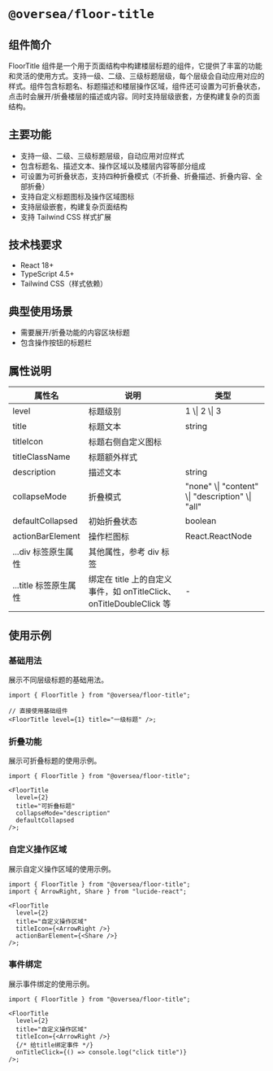 # `@oversea/floor-title`

## 组件简介

FloorTitle 组件是一个用于页面结构中构建楼层标题的组件，它提供了丰富的功能和灵活的使用方式。支持一级、二级、三级标题层级，每个层级会自动应用对应的样式。组件包含标题名、标题描述和楼层操作区域，组件还可设置为可折叠状态，点击时会展开/折叠楼层的描述或内容。同时支持层级嵌套，方便构建复杂的页面结构。

## 主要功能

- 支持一级、二级、三级标题层级，自动应用对应样式
- 包含标题名、描述文本、操作区域以及楼层内容等部分组成
- 可设置为可折叠状态，支持四种折叠模式（不折叠、折叠描述、折叠内容、全部折叠）
- 支持自定义标题图标及操作区域图标
- 支持层级嵌套，构建复杂页面结构
- 支持 Tailwind CSS 样式扩展

## 技术栈要求

- React 18+
- TypeScript 4.5+
- Tailwind CSS（样式依赖）

## 典型使用场景

- 需要展开/折叠功能的内容区块标题
- 包含操作按钮的标题栏

## 属性说明

| 属性名                | 说明                                                                | 类型                                                |
| --------------------- | ------------------------------------------------------------------- | --------------------------------------------------- |
| level                 | 标题级别                                                            | 1 \\\| 2 \\\| 3                                     |
| title                 | 标题文本                                                            | string                                              |
| titleIcon             | 标题右侧自定义图标                                                  |
| titleClassName        | 标题额外样式                                                        |
| description           | 描述文本                                                            | string                                              |
| collapseMode          | 折叠模式                                                            | "none" \\\| "content" \\\| "description" \\\| "all" |
| defaultCollapsed      | 初始折叠状态                                                        | boolean                                             |
| actionBarElement      | 操作栏图标                                                          | React.ReactNode                                     |
| ...div 标签原生属性   | 其他属性，参考 div 标签                                             |
| ...title 标签原生属性 | 绑定在 title 上的自定义事件，如 onTitleClick、onTitleDoubleClick 等 | -                                                   |

## 使用示例

### 基础用法

展示不同层级标题的基础用法。

```tsx
import { FloorTitle } from "@oversea/floor-title";

// 直接使用基础组件
<FloorTitle level={1} title="一级标题" />;
```

### 折叠功能

展示可折叠标题的使用示例。

```tsx
import { FloorTitle } from "@oversea/floor-title";

<FloorTitle
  level={2}
  title="可折叠标题"
  collapseMode="description"
  defaultCollapsed
/>;
```

### 自定义操作区域

展示自定义操作区域的使用示例。

```tsx
import { FloorTitle } from "@oversea/floor-title";
import { ArrowRight, Share } from "lucide-react";

<FloorTitle
  level={2}
  title="自定义操作区域"
  titleIcon={<ArrowRight />}
  actionBarElement={<Share />}
/>;
```

### 事件绑定

展示事件绑定的使用示例。

```tsx
import { FloorTitle } from "@oversea/floor-title";

<FloorTitle
  level={2}
  title="自定义操作区域"
  titleIcon={<ArrowRight />}
  {/* 给title绑定事件 */}
  onTitleClick={() => console.log("click title")}
/>;
```
